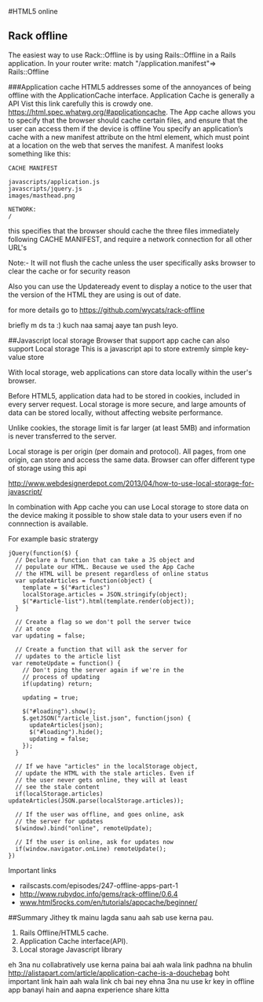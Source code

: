#HTML5 online
## Rack offline
The easiest way to use Rack::Offline is by using Rails::Offline in a Rails application.
In your router write: 
match "/application.manifest"=> Rails::Offline

###Application cache
HTML5 addresses some of the annoyances of being offline with the ApplicationCache interface. 
Application Cache is generally a API 
Vist this link carefully this is crowdy one. https://html.spec.whatwg.org/#applicationcache.
The App cache allows you to specify that the browser should cache certain files, and ensure that the user can access them if the device is offline 
You specify an application’s cache with a new manifest attribute on the html element, which must point at a location on the web that serves the manifest. A manifest looks something like this:

```
CACHE MANIFEST

javascripts/application.js
javascripts/jquery.js
images/masthead.png

NETWORK:
/
```

this specifies that the browser should cache the three files immediately following CACHE MANIFEST, and require a network connection for all other URL's 

Note:- It will not flush the cache unless the user specifically asks browser to clear the cache or for security reason 

Also you can use the Updateready event to display a notice to the user that the version of the HTML they are using is out of date.

for more details go to https://github.com/wycats/rack-offline

briefly m ds ta :) kuch naa samaj aaye tan push leyo.



##Javascript local storage
Browser that support app cache can also support Local storage 
This is a javascript api to store extremly simple key-value store

With local storage, web applications can store data locally within the user's browser.

Before HTML5, application data had to be stored in cookies, included in every server request. Local storage is more secure, and large amounts of data can be stored locally, without affecting website performance.

Unlike cookies, the storage limit is far larger (at least 5MB) and information is never transferred to the server.

Local storage is per origin (per domain and protocol). All pages, from one origin, can store and access the same data.
Browser can offer different type of storage using this api 

http://www.webdesignerdepot.com/2013/04/how-to-use-local-storage-for-javascript/

In combination with App cache you can use Local storage to store data on the device making it possible to show stale data to your users even if no connnection is available. 

For example basic stratergy 
```
jQuery(function($) {
  // Declare a function that can take a JS object and
  // populate our HTML. Because we used the App Cache
  // the HTML will be present regardless of online status
  var updateArticles = function(object) {
    template = $("#articles")
    localStorage.articles = JSON.stringify(object);
    $("#article-list").html(template.render(object));
  }

  // Create a flag so we don't poll the server twice
  // at once
 var updating = false;

  // Create a function that will ask the server for
  // updates to the article list
 var remoteUpdate = function() {
    // Don't ping the server again if we're in the
    // process of updating
    if(updating) return;

    updating = true;

    $("#loading").show();
    $.getJSON("/article_list.json", function(json) {
      updateArticles(json);
      $("#loading").hide();
      updating = false;
    });
  }

  // If we have "articles" in the localStorage object,
  // update the HTML with the stale articles. Even if
  // the user never gets online, they will at least
  // see the stale content
  if(localStorage.articles) updateArticles(JSON.parse(localStorage.articles));

  // If the user was offline, and goes online, ask
  // the server for updates
  $(window).bind("online", remoteUpdate);

  // If the user is online, ask for updates now
  if(window.navigator.onLine) remoteUpdate();
})
```
Important links 

* railscasts.com/episodes/247-offline-apps-part-1
* http://www.rubydoc.info/gems/rack-offline/0.6.4
* www.html5rocks.com/en/tutorials/appcache/beginner/



##Summary
Jithey tk mainu lagda sanu aah sab use kerna pau.  

1. Rails Offline/HTML5 cache. 
2. Application Cache interface(API). 
3. Local storage Javascript library

eh 3na nu collabratively use kerna paina 
bai aah wala link padhna na bhulin http://alistapart.com/article/application-cache-is-a-douchebag boht important link hain
aah wala link ch bai ney ehna 3na nu use kr key in offline app banayi hain and aapna experience share kitta 


